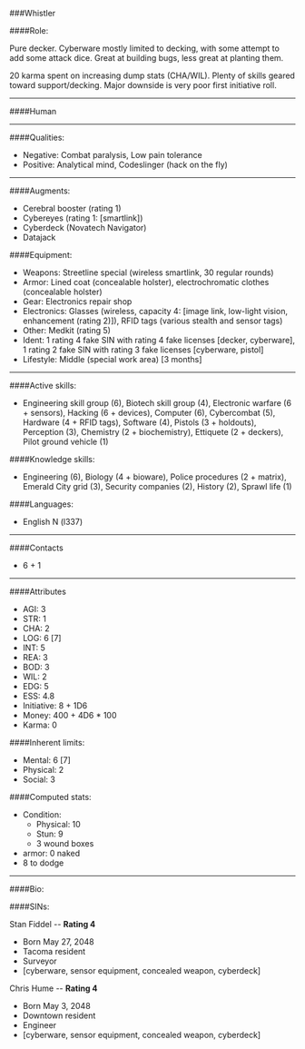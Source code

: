 ###Whistler

####Role:

Pure decker. Cyberware mostly limited to decking, with some attempt to add some attack dice. Great at building bugs, less great at planting them.

20 karma spent on increasing dump stats (CHA/WIL). Plenty of skills geared toward support/decking. Major downside is very poor first initiative roll. 

____
####Human

____
####Qualities:

- Negative: Combat paralysis, Low pain tolerance
- Positive: Analytical mind, Codeslinger (hack on the fly)

____
####Augments:

- Cerebral booster (rating 1)
- Cybereyes (rating 1: [smartlink])
- Cyberdeck (Novatech Navigator)
- Datajack

####Equipment:

- Weapons: Streetline special (wireless smartlink, 30 regular rounds)
- Armor: Lined coat (concealable holster), electrochromatic clothes (concealable holster)
- Gear: Electronics repair shop
- Electronics: Glasses (wireless, capacity 4: [image link, low-light vision, enhancement (rating 2)]), RFID tags (various stealth and sensor tags)
- Other: Medkit (rating 5)
- Ident: 1 rating 4 fake SIN with rating 4 fake licenses [decker, cyberware], 1 rating 2 fake SIN with rating 3 fake licenses [cyberware, pistol]
- Lifestyle: Middle (special work area) [3 months]

____
####Active skills:

- Engineering skill group (6), Biotech skill group (4), Electronic warfare (6 + sensors), Hacking (6 + devices), Computer (6), Cybercombat (5), Hardware (4 + RFID tags), Software (4), Pistols (3 + holdouts), Perception (3), Chemistry (2 + biochemistry), Ettiquete (2 + deckers), Pilot ground vehicle (1)

####Knowledge skills:

- Engineering (6), Biology (4 + bioware), Police procedures (2 + matrix), Emerald City grid (3), Security companies (2), History (2), Sprawl life (1)

####Languages:

- English N (l337)

____
####Contacts

- 6 + 1

____
####Attributes

- AGI: 3
- STR: 1
- CHA: 2
- LOG: 6 [7]
- INT: 5
- REA: 3
- BOD: 3
- WIL: 2
- EDG: 5
- ESS: 4.8
- Initiative: 8 + 1D6 
- Money: 400 + 4D6 * 100
- Karma: 0

####Inherent limits:

- Mental: 6 [7]
- Physical: 2
- Social: 3

####Computed stats:

- Condition:
	- Physical: 10
	- Stun: 9
	- 3 wound boxes
- armor: 0 naked
- 8 to dodge

____
####Bio:


####SINs:

Stan Fiddel -- **Rating 4**
* Born May 27, 2048
* Tacoma resident
* Surveyor
* [cyberware, sensor equipment, concealed weapon, cyberdeck]

Chris Hume -- **Rating 4**
* Born May 3, 2048
* Downtown resident
* Engineer
* [cyberware, sensor equipment, concealed weapon, cyberdeck]